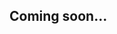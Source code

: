 <!--
title: "Node.js Agent Installation"
description: "Installing the Node.js Agent"
-->

## Coming soon...
